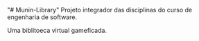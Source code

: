 "# Munin-Library" 
Projeto integrador das disciplinas do curso de engenharia de software.

Uma biblitoeca virtual gameficada. 
